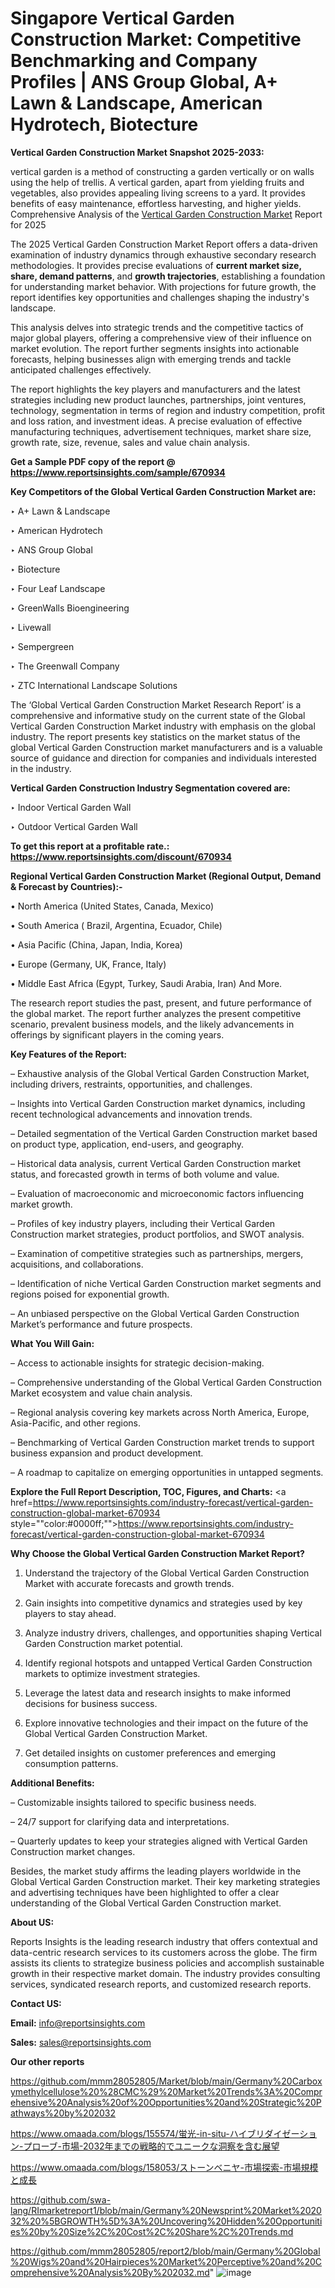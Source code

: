 # Singapore Vertical Garden Construction Market: Competitive Benchmarking and Company Profiles | ANS Group Global, A+ Lawn & Landscape, American Hydrotech, Biotecture

<strong>Vertical Garden Construction Market Snapshot 2025-2033:</strong>

vertical garden is a method of constructing a garden vertically or on walls using the help of trellis. A vertical garden, apart from yielding fruits and vegetables, also provides appealing living screens to a yard. It provides benefits of easy maintenance, effortless harvesting, and higher yields. Comprehensive Analysis of the <a href=https://www.reportsinsights.com/sample/670934>Vertical Garden Construction Market</a> Report for 2025

The 2025 Vertical Garden Construction Market Report offers a data-driven examination of industry dynamics through exhaustive secondary research methodologies. It provides precise evaluations of <strong>current market size, share, demand patterns</strong>, and <strong>growth trajectories</strong>, establishing a foundation for understanding market behavior. With projections for future growth, the report identifies key opportunities and challenges shaping the industry's landscape.

This analysis delves into strategic trends and the competitive tactics of major global players, offering a comprehensive view of their influence on market evolution. The report further segments insights into actionable forecasts, helping businesses align with emerging trends and tackle anticipated challenges effectively.

The report highlights the key players and manufacturers and the latest strategies including new product launches, partnerships, joint ventures, technology, segmentation in terms of region and industry competition, profit and loss ration, and investment ideas. A precise evaluation of effective manufacturing techniques, advertisement techniques, market share size, growth rate, size, revenue, sales and value chain analysis.

<strong>Get a Sample PDF copy of the report @ <a href=https://www.reportsinsights.com/sample/670934 style=color:#0000ff;>https://www.reportsinsights.com/sample/670934</a></strong>

<strong>Key Competitors of the Global Vertical Garden Construction Market are:</strong>

‣ A+ Lawn & Landscape

‣ American Hydrotech

‣ ANS Group Global

‣ Biotecture

‣ Four Leaf Landscape

‣ GreenWalls Bioengineering

‣ Livewall

‣ Sempergreen

‣ The Greenwall Company

‣ ZTC International Landscape Solutions

The ‘Global Vertical Garden Construction Market Research Report’ is a comprehensive and informative study on the current state of the Global Vertical Garden Construction Market industry with emphasis on the global industry. The report presents key statistics on the market status of the global Vertical Garden Construction market manufacturers and is a valuable source of guidance and direction for companies and individuals interested in the industry.

<strong>Vertical Garden Construction Industry Segmentation covered are:</strong>

‣ Indoor Vertical Garden Wall

‣ Outdoor Vertical Garden Wall

<strong>To get this report at a profitable rate.: <a href=https://www.reportsinsights.com/discount/670934 style=color:#0000ff;>https://www.reportsinsights.com/discount/670934</a></strong>

<strong>Regional Vertical Garden Construction Market (Regional Output, Demand &amp; Forecast by Countries):-</strong>

• North America (United States, Canada, Mexico)

• South America ( Brazil, Argentina, Ecuador, Chile)

• Asia Pacific (China, Japan, India, Korea)

• Europe (Germany, UK, France, Italy)

• Middle East Africa (Egypt, Turkey, Saudi Arabia, Iran) And More.

The research report studies the past, present, and future performance of the global market. The report further analyzes the present competitive scenario, prevalent business models, and the likely advancements in offerings by significant players in the coming years.

<strong>Key Features of the Report:</strong>

– Exhaustive analysis of the Global Vertical Garden Construction Market, including drivers, restraints, opportunities, and challenges.

– Insights into Vertical Garden Construction market dynamics, including recent technological advancements and innovation trends.

– Detailed segmentation of the Vertical Garden Construction market based on product type, application, end-users, and geography.

– Historical data analysis, current Vertical Garden Construction market status, and forecasted growth in terms of both volume and value.

– Evaluation of macroeconomic and microeconomic factors influencing market growth.

– Profiles of key industry players, including their Vertical Garden Construction market strategies, product portfolios, and SWOT analysis.

– Examination of competitive strategies such as partnerships, mergers, acquisitions, and collaborations.

– Identification of niche Vertical Garden Construction market segments and regions poised for exponential growth.

– An unbiased perspective on the Global Vertical Garden Construction Market’s performance and future prospects.

<strong>What You Will Gain:</strong>

– Access to actionable insights for strategic decision-making.

– Comprehensive understanding of the Global Vertical Garden Construction Market ecosystem and value chain analysis.

– Regional analysis covering key markets across North America, Europe, Asia-Pacific, and other regions.

– Benchmarking of Vertical Garden Construction market trends to support business expansion and product development.

– A roadmap to capitalize on emerging opportunities in untapped segments.

<strong>Explore the Full Report Description, TOC, Figures, and Charts:</strong>
<a href=https://www.reportsinsights.com/industry-forecast/vertical-garden-construction-global-market-670934 style=""color:#0000ff;"">https://www.reportsinsights.com/industry-forecast/vertical-garden-construction-global-market-670934</a>

<strong>Why Choose the Global Vertical Garden Construction Market Report?</strong>

1. Understand the trajectory of the Global Vertical Garden Construction Market with accurate forecasts and growth trends.

2. Gain insights into competitive dynamics and strategies used by key players to stay ahead.

3. Analyze industry drivers, challenges, and opportunities shaping Vertical Garden Construction market potential.

4. Identify regional hotspots and untapped Vertical Garden Construction markets to optimize investment strategies.

5. Leverage the latest data and research insights to make informed decisions for business success.

6. Explore innovative technologies and their impact on the future of the Global Vertical Garden Construction Market.

7. Get detailed insights on customer preferences and emerging consumption patterns.

<strong>Additional Benefits:</strong>

– Customizable insights tailored to specific business needs.

– 24/7 support for clarifying data and interpretations.

– Quarterly updates to keep your strategies aligned with Vertical Garden Construction market changes.

Besides, the market study affirms the leading players worldwide in the Global Vertical Garden Construction market. Their key marketing strategies and advertising techniques have been highlighted to offer a clear understanding of the Global Vertical Garden Construction market.

<strong><strong>About US</strong>:</strong>

Reports Insights is the leading research industry that offers contextual and data-centric research services to its customers across the globe. The firm assists its clients to strategize business policies and accomplish sustainable growth in their respective market domain. The industry provides consulting services, syndicated research reports, and customized research reports.

<strong>Contact US:</strong>

<p class=><b>Email:</b> <a href=mailto:info@reportsinsights.com>info@reportsinsights.com</a></p>
<p class=><b>Sales:</b> <a href=mailto:sales@reportsinsights.com>sales@reportsinsights.com</a></p>

<strong>Our other reports</strong>

<a href=https://github.com/mmm28052805/Market/blob/main/Germany%20Carboxymethylcellulose%20%28CMC%29%20Market%20Trends%3A%20Comprehensive%20Analysis%20of%20Opportunities%20and%20Strategic%20Pathways%20by%202032>https://github.com/mmm28052805/Market/blob/main/Germany%20Carboxymethylcellulose%20%28CMC%29%20Market%20Trends%3A%20Comprehensive%20Analysis%20of%20Opportunities%20and%20Strategic%20Pathways%20by%202032</a>

<a href=https://www.omaada.com/blogs/155574/蛍光-in-situ-ハイブリダイゼーション-プローブ-市場-2032年までの戦略的でユニークな洞察を含む展望>https://www.omaada.com/blogs/155574/蛍光-in-situ-ハイブリダイゼーション-プローブ-市場-2032年までの戦略的でユニークな洞察を含む展望</a>

<a href=https://www.omaada.com/blogs/158053/ストーンベニヤ-市場探索-市場規模と成長>https://www.omaada.com/blogs/158053/ストーンベニヤ-市場探索-市場規模と成長</a>

<a href=https://github.com/swa-lang/RImarketreport1/blob/main/Germany%20Newsprint%20Market%202032%20%5BGROWTH%5D%3A%20Uncovering%20Hidden%20Opportunities%20by%20Size%2C%20Cost%2C%20Share%2C%20Trends.md>https://github.com/swa-lang/RImarketreport1/blob/main/Germany%20Newsprint%20Market%202032%20%5BGROWTH%5D%3A%20Uncovering%20Hidden%20Opportunities%20by%20Size%2C%20Cost%2C%20Share%2C%20Trends.md</a>

<a href=https://github.com/mmm28052805/report2/blob/main/Germany%20Global%20Wigs%20and%20Hairpieces%20Market%20Perceptive%20and%20Comprehensive%20Analysis%20By%202032.md>https://github.com/mmm28052805/report2/blob/main/Germany%20Global%20Wigs%20and%20Hairpieces%20Market%20Perceptive%20and%20Comprehensive%20Analysis%20By%202032.md</a>"
![image](https://github.com/user-attachments/assets/2c8c184c-932f-4b88-82e3-f1f7f794ae97)
